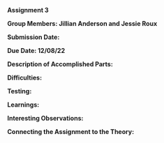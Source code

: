 **Assignment 3**

**Group Members: Jillian Anderson and Jessie Roux**

**Submission Date:**

**Due Date: 12/08/22**

**Description of Accomplished Parts:**

**Difficulties:**

**Testing:**

**Learnings:**

**Interesting Observations:**

**Connecting the Assignment to the Theory:**
